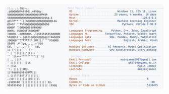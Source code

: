 <picture>
  <source srcset="https://raw.githubusercontent.com/mmazinjameel/mmazinjameel/main/dark_mode.svg?v=1742818767" media="(prefers-color-scheme: dark)">
  <img src="https://raw.githubusercontent.com/mmazinjameel/mmazinjameel/main/light_mode.svg?v=1742818767">
</picture>

